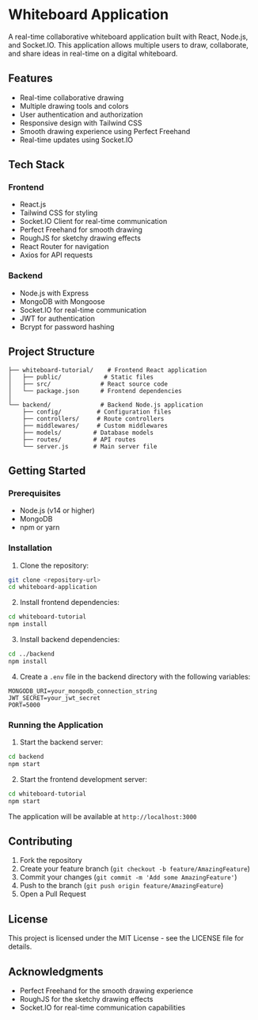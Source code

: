 # Whiteboard Application

A real-time collaborative whiteboard application built with React, Node.js, and Socket.IO. This application allows multiple users to draw, collaborate, and share ideas in real-time on a digital whiteboard.

## Features

- Real-time collaborative drawing
- Multiple drawing tools and colors
- User authentication and authorization
- Responsive design with Tailwind CSS
- Smooth drawing experience using Perfect Freehand
- Real-time updates using Socket.IO

## Tech Stack

### Frontend
- React.js
- Tailwind CSS for styling
- Socket.IO Client for real-time communication
- Perfect Freehand for smooth drawing
- RoughJS for sketchy drawing effects
- React Router for navigation
- Axios for API requests

### Backend
- Node.js with Express
- MongoDB with Mongoose
- Socket.IO for real-time communication
- JWT for authentication
- Bcrypt for password hashing

## Project Structure

```
├── whiteboard-tutorial/    # Frontend React application
│   ├── public/            # Static files
│   ├── src/              # React source code
│   └── package.json      # Frontend dependencies
│
└── backend/              # Backend Node.js application
    ├── config/          # Configuration files
    ├── controllers/     # Route controllers
    ├── middlewares/     # Custom middlewares
    ├── models/         # Database models
    ├── routes/         # API routes
    └── server.js       # Main server file
```

## Getting Started

### Prerequisites

- Node.js (v14 or higher)
- MongoDB
- npm or yarn

### Installation

1. Clone the repository:
```bash
git clone <repository-url>
cd whiteboard-application
```

2. Install frontend dependencies:
```bash
cd whiteboard-tutorial
npm install
```

3. Install backend dependencies:
```bash
cd ../backend
npm install
```

4. Create a `.env` file in the backend directory with the following variables:
```
MONGODB_URI=your_mongodb_connection_string
JWT_SECRET=your_jwt_secret
PORT=5000
```

### Running the Application

1. Start the backend server:
```bash
cd backend
npm start
```

2. Start the frontend development server:
```bash
cd whiteboard-tutorial
npm start
```

The application will be available at `http://localhost:3000`

## Contributing

1. Fork the repository
2. Create your feature branch (`git checkout -b feature/AmazingFeature`)
3. Commit your changes (`git commit -m 'Add some AmazingFeature'`)
4. Push to the branch (`git push origin feature/AmazingFeature`)
5. Open a Pull Request

## License

This project is licensed under the MIT License - see the LICENSE file for details.

## Acknowledgments

- Perfect Freehand for the smooth drawing experience
- RoughJS for the sketchy drawing effects
- Socket.IO for real-time communication capabilities
